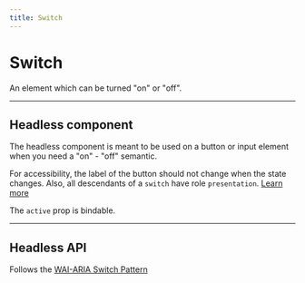 ```yaml
---
title: Switch
---
```


<script lang="ts">
  import Demo from "$components/Demo.svelte";
</script>

# Switch

An element which can be turned "on" or "off".

<Demo file="./switchComponent.svelte" value="result" />

---

## Headless component

The headless component is meant to be used on a button or input element when you need a "on" - "off" semantic.

For accessibility, the label of the button should not change when the state changes. Also, all descendants of a `switch` have role `presentation`. [Learn more](https://developer.mozilla.org/en-US/docs/Web/Accessibility/ARIA/Roles/switch_role#all_descendants_are_presentational)

The `active` prop is bindable.

<Demo file="./switchHeadless.svelte" value="result" />

---

## Headless API

<API file="switch.svelte.ts" type="SwitchOptions" bindable={true} defaults={true}/>


Follows the [WAI-ARIA Switch Pattern](https://www.w3.org/WAI/ARIA/apg/patterns/switch/)